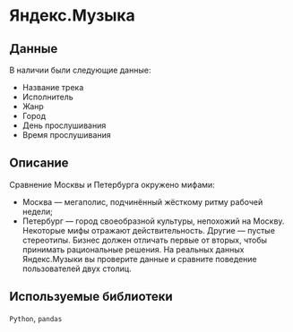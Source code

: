 # Яндекс.Музыка

## Данные

В наличии были следующие данные:

- Название трека
- Исполнитель
- Жанр
- Город
- День прослушивания
- Время прослушивания

## Описание

Сравнение Москвы и Петербурга окружено мифами:

- Москва — мегаполис, подчинённый жёсткому ритму рабочей недели;
- Петербург — город своеобразной культуры, непохожий на Москву.
Некоторые мифы отражают действительность. Другие — пустые стереотипы. Бизнес должен отличать первые от вторых, чтобы принимать рациональные решения. На реальных данных Яндекс.Музыки вы проверите данные и сравните поведение пользователей двух столиц.  

## Используемые библиотеки

`Python`, `pandas`
